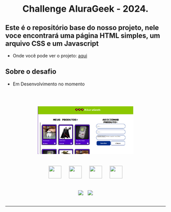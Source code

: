 <div align="center">
    <h1>Challenge AluraGeek - 2024.</h1>
</div>

## Este é o repositório base do nosso projeto, nele voce encontrará uma página  HTML simples, um arquivo CSS e um Javascript

- Onde você pode  ver o projeto: [aqui]([https://www.alura.com](https://www.figma.com/file/1zm3NNIw4KcI0RQtR6UmqK/New-AluraGeek---PT?type=design&node-id=0-1&mode=design&t=FMgFotfL0V2NCfh1-0))

## Sobre o desafio

- Em Desenvolvimento no momento

<br><br>
<div align="center">
    <img src="img/Geek1.png" width="300" height="150" hspace="25">
</div>
<br><br>
<div align="center">
    <img src="https://cdn.jsdelivr.net/gh/devicons/devicon/icons/html5/html5-original.svg" width="40" height="40" hspace="10">
    <img src="https://cdn.jsdelivr.net/gh/devicons/devicon/icons/css3/css3-original.svg" width="40" height="40" hspace="10">
    <img src="https://cdn.jsdelivr.net/gh/devicons/devicon/icons/javascript/javascript-original.svg" width="40" height="40" hspace="10">  
    <img src="https://cdn.jsdelivr.net/gh/devicons/devicon/icons/git/git-original.svg" width="40" height="40" hspace="10">
</div>
<br><br>

<div align="center">
    <img src="https://img.shields.io/badge/IN%C3%8DCIO-28%2F04%2F2024-green" hspace="5"/>
    <img src="https://img.shields.io/badge/T%C3%89RMINO-00%2F00%2F2024-red" hspace="5"/>
</div>
<br>
<hr>
